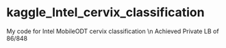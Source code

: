 # kaggle_Intel_cervix_classification
My code for Intel MobileODT cervix classification \n Achieved Private LB of 86/848
